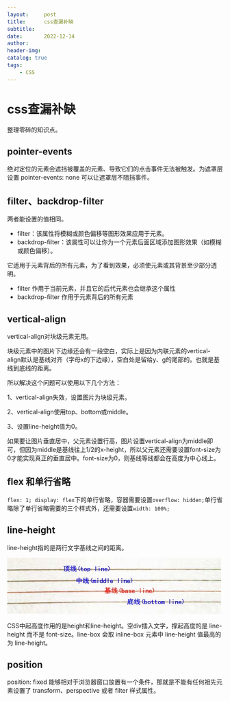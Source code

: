 ```yaml
---
layout:     post
title:      css查漏补缺
subtitle:   
date:       2022-12-14
author:     
header-img: 
catalog: true
tags:
    - CSS
---
```

# css查漏补缺
整理零碎的知识点。
## pointer-events
绝对定位的元素会遮挡被覆盖的元素、导致它们的点击事件无法被触发。为遮罩层设置 pointer-events: none 可以让遮罩层不阻挡事件。

## filter、backdrop-filter
两者能设置的值相同。
- filter：该属性将模糊或颜色偏移等图形效果应用于元素。
- backdrop-filter：该属性可以让你为一个元素后面区域添加图形效果（如模糊或颜色偏移）。

它适用于元素背后的所有元素，为了看到效果，必须使元素或其背景至少部分透明。

- filter 作用于当前元素，并且它的后代元素也会继承这个属性
- backdrop-filter 作用于元素背后的所有元素

## vertical-align
vertical-align对块级元素无用。

块级元素中的图片下边缘还会有一段空白，实际上是因为内联元素的vertical-align默认是基线对齐（字母x的下边缘），空白处是留给y、g的尾部的。也就是基线到底线的距离。

所以解决这个问题可以使用以下几个方法：

1、vertical-align失效，设置图片为块级元素。

2、vertical-align使用top、bottom或middle。

3、设置line-height值为0。

如果要让图片垂直居中，父元素设置行高，图片设置vertical-align为middle即可，但因为middle是基线往上1/2的x-height，所以父元素还需要设置font-size为0才能实现真正的垂直居中。font-size为0，则基线等线都会在高度为中心线上。

## flex 和单行省略
`flex: 1; display: flex`下的单行省略，容器需要设置`overflow: hidden;`单行省略除了单行省略需要的三个样式外，还需要设置`width: 100%;`

## line-height
line-height指的是两行文字基线之间的距离。

![img.png](/img/line-height.png)

CSS中起高度作用的是height和line-height。空div插入文字，撑起高度的是 line-height 而不是 font-size。line-box 会取 inline-box 元素中 line-height 值最高的为 line-height。

## position
position: fixed 能够相对于浏览器窗口放置有一个条件，那就是不能有任何祖先元素设置了 transform、perspective 或者 filter 样式属性。